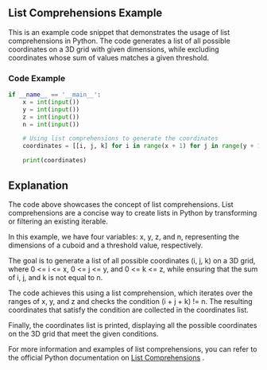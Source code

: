 ## List Comprehensions Example

This is an example code snippet that demonstrates the usage of list comprehensions in Python. The code generates a list of all possible coordinates on a 3D grid with given dimensions, while excluding coordinates whose sum of values matches a given threshold.

### Code Example

```python
if __name__ == '__main__':
    x = int(input())
    y = int(input())
    z = int(input())
    n = int(input())

    # Using list comprehensions to generate the coordinates
    coordinates = [[i, j, k] for i in range(x + 1) for j in range(y + 1) for k in range(z + 1) if (i + j + k) != n]

    print(coordinates)
``` 

## Explanation
The code above showcases the concept of list comprehensions. List comprehensions are a concise way to create lists in Python by transforming or filtering an existing iterable.

In this example, we have four variables: x, y, z, and n, representing the dimensions of a cuboid and a threshold value, respectively.

The goal is to generate a list of all possible coordinates (i, j, k) on a 3D grid, where 0 <= i <= x, 0 <= j <= y, and 0 <= k <= z, while ensuring that the sum of i, j, and k is not equal to n.

The code achieves this using a list comprehension, which iterates over the ranges of x, y, and z and checks the condition (i + j + k) != n. The resulting coordinates that satisfy the condition are collected in the coordinates list.

Finally, the coordinates list is printed, displaying all the possible coordinates on the 3D grid that meet the given conditions.

For more information and examples of list comprehensions, you can refer to the official Python documentation on [List Comprehensions](https://docs.python.org/3/tutorial/datastructures.html#list-comprehensions)
.